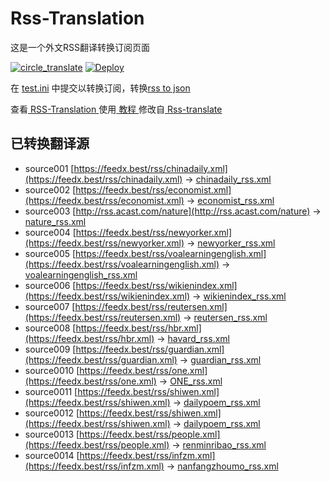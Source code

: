 # Rss-Translation

这是一个外文RSS翻译转换订阅页面 

[![circle_translate](https://githubfast.com/Yourrrrlove/Rss-Translation/actions/workflows/circle_translate.yml/badge.svg)](https://githubfast.com/Yourrrrlove/Rss-Translation/actions/workflows/circle_translate.yml)
[![Deploy](https://githubfast.com/Yourrrrlove/Rss-Translation/actions/workflows/jekyll-gh-pages.yml/badge.svg)](https://githubfast.com/Yourrrrlove/Rss-Translation/actions/workflows/jekyll-gh-pages.yml)

在 [test.ini](https://githubfast.com/Yourrrrlove/Rss-Translation/blob/main/test.ini) 中提交以转换订阅，转换[rss to json](https://rss2json.com/)

查看[ RSS-Translation ](https://Yourrrrlove.github.io/RSS-Translation)使用[ 教程 ](https://www.Yourrrrlove.net/tutorial/644)修改自[ Rss-translate ](https://githubfast.com/rcy1314/Rss-Translation/)

## 已转换翻译源

 - source001 [https://feedx.best/rss/chinadaily.xml](https://feedx.best/rss/chinadaily.xml) -> [chinadaily_rss.xml](rss/chinadaily_rss.xml)
 - source002 [https://feedx.best/rss/economist.xml](https://feedx.best/rss/economist.xml) -> [economist_rss.xml](rss/economist_rss.xml)
 - source003 [http://rss.acast.com/nature](http://rss.acast.com/nature) -> [nature_rss.xml](rss/nature_rss.xml)
 - source004 [https://feedx.best/rss/newyorker.xml](https://feedx.best/rss/newyorker.xml) -> [newyorker_rss.xml](rss/newyorker_rss.xml)
 - source005 [https://feedx.best/rss/voalearningenglish.xml](https://feedx.best/rss/voalearningenglish.xml) -> [voalearningenglish_rss.xml](rss/voalearningenglish_rss.xml)
 - source006 [https://feedx.best/rss/wikienindex.xml](https://feedx.best/rss/wikienindex.xml) -> [wikienindex_rss.xml](rss/wikienindex_rss.xml)
 - source007 [https://feedx.best/rss/reutersen.xml](https://feedx.best/rss/reutersen.xml) -> [reutersen_rss.xml](rss/reutersen_rss.xml)
 - source008 [https://feedx.best/rss/hbr.xml](https://feedx.best/rss/hbr.xml) -> [havard_rss.xml](rss/havard_rss.xml)
 - source009 [https://feedx.best/rss/guardian.xml](https://feedx.best/rss/guardian.xml) -> [guardian_rss.xml](rss/guardian_rss.xml)
 - source0010 [https://feedx.best/rss/one.xml](https://feedx.best/rss/one.xml) -> [ONE_rss.xml](rss/ONE_rss.xml)
 - source0011 [https://feedx.best/rss/shiwen.xml](https://feedx.best/rss/shiwen.xml) -> [dailypoem_rss.xml](rss/dailypoem_rss.xml)
 - source0012 [https://feedx.best/rss/shiwen.xml](https://feedx.best/rss/shiwen.xml) -> [dailypoem_rss.xml](rss/dailypoem_rss.xml)
 - source0013 [https://feedx.best/rss/people.xml](https://feedx.best/rss/people.xml) -> [renminribao_rss.xml](rss/renminribao_rss.xml)
 - source0014 [https://feedx.best/rss/infzm.xml](https://feedx.best/rss/infzm.xml) -> [nanfangzhoumo_rss.xml](rss/nanfangzhoumo_rss.xml)
